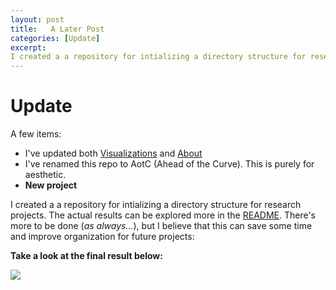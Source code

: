 ```yaml
---
layout: post
title:   A Later Post
categories: [Update]
excerpt: 
I created a a repository for intializing a directory structure for research projects. The actual results can be explored more in the [README](https://github.com/MatthewRGonzalez/file_structure)...
---
```


# Update

A few items:
- I've updated both [Visualizations](https://matthewrgonzalez.github.io/AotC/Viz/) and [About](https://matthewrgonzalez.github.io/AotC/about/)
- I've renamed this repo to AotC (Ahead of the Curve). This is purely for aesthetic.
- **New project**

I created a a repository for intializing a directory structure for research projects. The actual results can be explored more in the [README](https://github.com/MatthewRGonzalez/file_structure). 
There's more to be done (*as always...*), but I believe that this can save some time and improve organization for future projects: 

**Take a look at the final result below:**

![](https://github.com/MatthewRGonzalez/file_structure/raw/main/images/Screen%20Shot%202021-03-26%20at%2010.31.13%20PM.png?raw=true)



